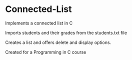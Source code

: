 # Connected-List
Implements a connected list in C

Imports students and their grades from the students.txt file

Creates a list and offers delete and display options.

Created for a Programming in C course
